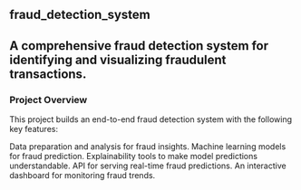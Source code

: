 ## fraud_detection_system
## A comprehensive fraud detection system for identifying and visualizing fraudulent transactions.
### Project Overview

This project builds an end-to-end fraud detection system with the following key features:

Data preparation and analysis for fraud insights.
Machine learning models for fraud prediction.
Explainability tools to make model predictions understandable.
API for serving real-time fraud predictions.
An interactive dashboard for monitoring fraud trends.